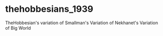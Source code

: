 # thehobbesians_1939
TheHobbesian's variation of Smallman's Variation of Nekhanet's Variation of Big World

